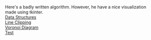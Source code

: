 Here's a badly written algorithm. However, he have a nice visualization made using tkinter.  
<a href="https://github.com/LucasJezap/GeometricAlgorithms/blob/master/5.%20Voronoi/WorseAlgorithm/DataStructures.py"> Data Structures   
<a href="https://github.com/LucasJezap/GeometricAlgorithms/blob/master/5.%20Voronoi/WorseAlgorithm/line_clipping.py"> Line Clipping  
<a href="https://github.com/LucasJezap/GeometricAlgorithms/blob/master/5.%20Voronoi/WorseAlgorithm/DiagramVoronoi.py"> Voronoi Diagram    
<a href="https://github.com/LucasJezap/GeometricAlgorithms/blob/master/5.%20Voronoi/WorseAlgorithm/Test.py"> Test  
